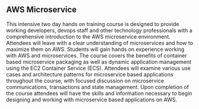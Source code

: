 ## AWS Microservice

This intensive two day hands on training course is designed to provide working developers, devops staff and other technology professionals with a comprehensive introduction to the AWS microservice environment. Attendees will leave with a clear understanding of microservices and how to maximize them on AWS. Students will gain hands on experience working with AWS and microservices. The course covers the benefits of container based microservice packaging as well as dynamic application management using the EC2 Container Service (ECS). Attendees will examine various use cases and architecture patterns for microservice based applications throughout the course, with focused discussion on microservice communications, transactions and state management. Upon completion of the course attendees will have the skills and information necessary to begin designing and working with microservice based applications on AWS.
